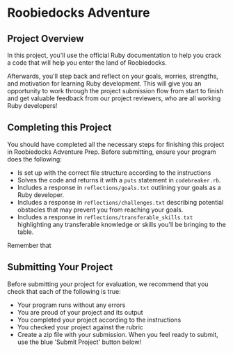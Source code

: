 # Roobiedocks Adventure

## Project Overview

In this project, you'll use the official Ruby documentation to help you crack a code that will help you enter the land of Roobiedocks.

Afterwards, you'll step back and reflect on your goals, worries, strengths, and motivation for learning Ruby development. This will give you an opportunity to work through the project submission flow from start to finish and get valuable feedback from our project reviewers, who are all working Ruby developers!

## Completing this Project

You should have completed all the necessary steps for finishing this project in Roobiedocks Adventure Prep. Before submitting, ensure your program does the following:

* Is set up with the correct file structure according to the instructions
* Solves the code and returns it with a `puts` statement in `codebreaker.rb`.
* Includes a response in `reflections/goals.txt` outlining your goals as a Ruby developer.
* Includes a response in `reflections/challenges.txt` describing potential obstacles that may prevent you from reaching your goals.
* Includes a response in `reflections/transferable_skills.txt` highlighting any transferable knowledge or skills you'll be bringing to the table.

Remember that

## Submitting Your Project

Before submitting your project for evaluation, we recommend that you check that each of the following is true:

* Your program runs without any errors
* You are proud of your project and its output
* You completed your project according to the instructions
* You checked your project against the rubric
* Create a zip file with your submission. When you feel ready to submit, use the blue 'Submit Project' button below!
